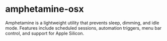 # amphetamine-osx
Amphetamine is a lightweight utility that prevents sleep, dimming, and idle mode. Features include scheduled sessions, automation triggers, menu bar control, and support for Apple Silicon.
